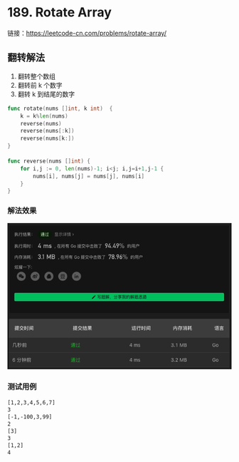 # 189. Rotate Array

链接：https://leetcode-cn.com/problems/rotate-array/

## 翻转解法

1. 翻转整个数组
2. 翻转前 k 个数字
3. 翻转 k 到结尾的数字

```go
func rotate(nums []int, k int)  {
    k = k%len(nums)
    reverse(nums)
    reverse(nums[:k])
    reverse(nums[k:])
}

func reverse(nums []int) {
    for i,j := 0, len(nums)-1; i<j; i,j=i+1,j-1 {
        nums[i], nums[j] = nums[j], nums[i]
    }
}
```

### 解法效果

![189_rotate_array](./img/189_rotate_array.png)

### 测试用例

```
[1,2,3,4,5,6,7]
3
[-1,-100,3,99]
2
[3]
3
[1,2]
4
```

